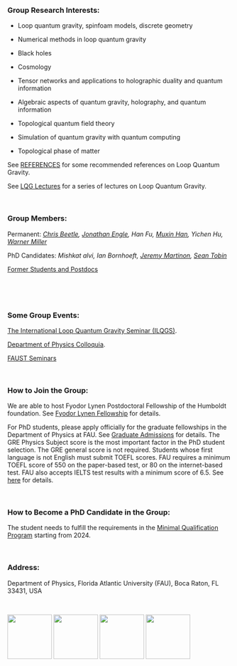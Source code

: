 &nbsp;


### Group Research Interests:

- Loop quantum gravity, spinfoam models, discrete geometry

- Numerical methods in loop quantum gravity

- Black holes

- Cosmology

- Tensor networks and applications to holographic duality and quantum information

- Algebraic aspects of quantum gravity, holography, and quantum information

- Topological quantum field theory

- Simulation of quantum gravity with quantum computing

- Topological phase of matter

See [REFERENCES](https://hamsyn.github.io/LQG-group/reference) for some recommended references on Loop Quantum Gravity.

See [LQG Lectures](https://hamsyn.github.io/LQG-group/lecture) for a series of lectures on Loop Quantum Gravity.

&nbsp;

### Group Members:

Permanent: _[Chris Beetle](https://www.physics.fau.edu/people/faculty/beetle.php), [Jonathan Engle](https://www.physics.fau.edu/people/faculty/engle.php), Han Fu, [Muxin Han](http://www.physics.fau.edu/people/faculty/han.php), Yichen Hu, [Warner Miller](https://www.physics.fau.edu/people/faculty/miller.php)_ 

<!-- Postdoc: _[Qiaoyin Pan](https://www.physics.fau.edu/people/postdocs/qiaoyin-pan.php)_-->

PhD Candidates: _Mishkat alvi, Ian Bornhoeft, [Jeremy Martinon](https://www.physics.fau.edu/people/students/jeremy-martinon.php), [Sean Tobin](https://www.physics.fau.edu/people/students/sean-tobin.php)_

[Former Students and Postdocs](https://hamsyn.github.io/LQG-group/past)

&nbsp;

<!-- ### Long-term Collaborations:

_[Kristina Giesel](http://www.gravity.physik.fau.de/person/kristina-giesel/) (FAU Erlangen), [Zichang Huang](https://inspirehep.net/literature?sort=mostrecent&size=25&page=1&q=a%20Z.Huang.13) (Fudan Univ.), [Hongguang Liu](https://www.gravity.physik.fau.de/person/hongguang-liu/) (FAU Erlangen), [Cong Zhang](https://www.fuw.edu.pl/people.html?show=395279) (FAU Erlangen), [Dongxue Qu](https://perimeterinstitute.ca/people/dongxue-qu) (Perimeter Institute), [Francesca Vidotto](https://physics.uwo.ca/people/faculty_web_pages/vidotto.html) (Western Univ.), [Carlo Rovelli](https://www.cpt.univ-mrs.fr/~rovelli/) (Western Univ. & CPT Marseille)_-->

<!-- Visitors: _Klaus Liegener, Andrea Dapor, Yuting Hu, Zonghong Zhu, Yongge Ma, Yidun Wan, Hongguang Liu, Zichen He, Ling-Yan Hung, Lingzhen Guo, ......_-->

&nbsp;

### Some Group Events:

<!-- We have regular group meetings usually on Monday morning. See [GROUP MEETINGS](https://hamsyn.github.io/LQG-group/meeting) for information.-->

[The International Loop Quantum Gravity Seminar (ILQGS)](http://relativity.phys.lsu.edu/ilqgs/).

[Department of Physics Colloquia](http://www.physics.fau.edu/events-news/index.php).

[FAUST Seminars](http://www.physics.fau.edu/research/faust/seminar.php)

&nbsp;

### How to Join the Group:

<!-- Fudan-FAU Joint Postdoctoral Position in Quantum Gravity -->

We are able to host Fyodor Lynen Postdoctoral Fellowship of the Humboldt foundation. See [Fyodor Lynen Fellowship](https://www.humboldt-foundation.de/web/lynen-fellowship.html) for details.

For PhD students, please apply officially for the graduate fellowships in the Department of Physics at FAU. See [Graduate Admissions](http://www.physics.fau.edu/graduate-admissions/index.php) for details. The GRE Physics Subject score is the most important factor in the PhD student selection. The GRE general score is not required. Students whose first language is not English must submit TOEFL scores. FAU requires a minimum TOEFL score of 550 on the paper-based test, or 80 on the internet-based test. FAU also accepts IELTS test results with a minimum score of 6.5. See [here](http://www.fau.edu/admissions/international/requirements.php) for details.

&nbsp;

### How to Become a PhD Candidate in the Group:

The student needs to fulfill the requirements in the [Minimal Qualification Program](https://hamsyn.github.io/LQG-group/minimalqual) starting from 2024.



&nbsp;

### Address:

Department of Physics, Florida Atlantic University (FAU), Boca Raton, FL 33431, USA 

&nbsp;

<img src="https://upload.wikimedia.org/wikipedia/commons/7/7e/NSF_logo.png" height="100"> <img src="https://www.humboldt-foundation.de/dest/images/AvH-Logo.svg" height="100"> <img src="https://hamsyn.github.io/LQG-group/FAUlogo3.png" height="100"> <img src="https://www.templeton.org/wp-content/uploads/2022/01/JTF_logo_wtagline.png" height="100">

